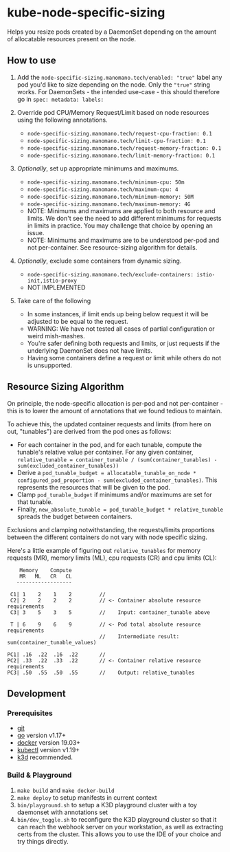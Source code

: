 # kube-node-specific-sizing

Helps you resize pods created by a DaemonSet depending on the amount of allocatable resources present on the node.

## How to use

1. Add the `node-specific-sizing.manomano.tech/enabled: "true"` label any pod you'd like to size depending on the node.
   Only the `"true"` string works.
   For DaemonSets - the intended use-case - this should therefore go in `spec: metadata: labels:`

2. Override pod CPU/Memory Request/Limit based on node resources using the following annotations.
    - `node-specific-sizing.manomano.tech/request-cpu-fraction: 0.1`
    - `node-specific-sizing.manomano.tech/limit-cpu-fraction: 0.1`
    - `node-specific-sizing.manomano.tech/request-memory-fraction: 0.1`
    - `node-specific-sizing.manomano.tech/limit-memory-fraction: 0.1`

3. *Optionally*, set up appropriate minimums and maximums.
   - `node-specific-sizing.manomano.tech/minimum-cpu: 50m`
   - `node-specific-sizing.manomano.tech/maximum-cpu: 4`
   - `node-specific-sizing.manomano.tech/minimum-memory: 50M`
   - `node-specific-sizing.manomano.tech/maximum-memory: 4G`
   - NOTE: Minimums and maximums are applied to both resource and limits. 
     We don't see the need to add different minimums for requests in limits in practice. You may challenge that choice by opening an issue.
   - NOTE: Minimums and maximums are to be understood per-pod and not per-container. See resource-sizing algorithm for details.

4. *Optionally*, exclude some containers from dynamic sizing.
    - `node-specific-sizing.manomano.tech/exclude-containers: istio-init,istio-proxy`
    - NOT IMPLEMENTED

5. Take care of the following
    - In some instances, if limit ends up being below request it will be adjusted to be equal to the request.
    - WARNING: We have not tested all cases of partial configuration or weird mish-mashes. 
    - You're safer defining both requests and limits, or just requests if the underlying DaemonSet does not have limits.
    - Having some containers define a request or limit while others do not is unsupported.

## Resource Sizing Algorithm

On principle, the node-specific allocation is per-pod and not per-container - this is to lower the amount of annotations
that we found tedious to maintain.

To achieve this, the updated container requests and limits (from here on out, "tunables") are derived from the pod ones as
follows:

- For each container in the pod, and for each tunable, compute the tunable's relative value per container.
  For any given container, `relative_tunable = container_tunable / (sum(container_tunables) - sum(excluded_container_tunables))` 
- Derive a `pod_tunable_budget = allocatable_tunable_on_node * configured_pod_proportion - sum(excluded_container_tunables)`. This represents the resources that will be given to the pod.
- Clamp `pod_tunable_budget` if minimums and/or maximums are set for that tunable.
- Finally, `new_absolute_tunable = pod_tunable_budget * relative_tunable` spreads the budget between containers.

Exclusions and clamping notwithstanding, the requests/limits proportions between the different containers do not vary with node specific sizing.

Here's a little example of figuring out `relative_tunables` for memory requests (MR), memory limits (ML), cpu requests (CR) and cpu limits (CL):
~~~
    Memory    Compute
    MR   ML   CR   CL
   ------------------

 C1| 1    2    1    2         //
 C2| 2    2    2    2         // <- Container absolute resource requirements
 C3| 3    5    3    5         //    Input: container_tunable above

 T | 6    9    6    9         // <- Pod total absolute resource requirements
                              //    Intermediate result: sum(container_tunable_values)

PC1| .16  .22  .16  .22       //
PC2| .33  .22  .33  .22       // <- Container relative resource requirements
PC3| .50  .55  .50  .55       //    Output: relative_tunables
~~~

## Development

### Prerequisites

- [git](https://git-scm.com/downloads)
- [go](https://golang.org/dl/) version v1.17+
- [docker](https://docs.docker.com/install/) version 19.03+
- [kubectl](https://kubernetes.io/docs/tasks/tools/install-kubectl/) version v1.19+
- [k3d](https://k3d.io/) recommended.

### Build & Playground

1. `make build` and `make docker-build`
2. `make deploy` to setup manifests in current context
3. `bin/playground.sh` to setup a K3D playground cluster with a toy daemonset with annotations set
4. `bin/dev_toggle.sh` to reconfigure the K3D playground cluster so that it can reach the webhook server on your workstation, 
    as well as extracting certs from the cluster. This allows you to use the IDE of your choice and try things directly.

### 

